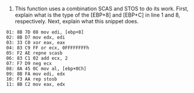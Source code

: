 1. This function uses a combination SCAS and STOS to do its work. 
    First, explain what is the type of the [EBP+8] and [EBP+C] in line 1 
    and 8, respectively. Next, explain what this snippet does.
```
01: 8B 7D 08 mov edi, [ebp+8] 
02: 8B D7 mov edx, edi 
03: 33 C0 xor eax, eax 
04: 83 C9 FF or ecx, 0FFFFFFFFh 
05: F2 AE repne scasb 
06: 83 C1 02 add ecx, 2 
07: F7 D9 neg ecx 
08: 8A 45 0C mov al, [ebp+0Ch] 
09: 8B FA mov edi, edx 
10: F3 AA rep stosb 
11: 8B C2 mov eax, edx
```
